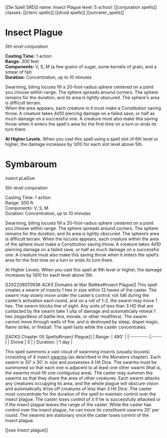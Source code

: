 [[5e Spell SRD]]
name: Insect Plague
level: 5
school: [[conjuration spells]]
classes: [[cleric spells]]
         [[druid spells]]
         [[sorcerer_spells]]

# Insect Plague 
_5th-level conjuration_ 

**Casting Time:** 1 action    
**Range:** 300 feet    
**Components:** V, S, M (a few grains of sugar, some kernels of grain, and a smear of fat)    
**Duration:** Concentration, up to 10 minutes 

Swarming, biting locusts fill a 20-foot-radius sphere centered on a point you choose within range. The sphere spreads around corners. The sphere remains for the duration, and its area is lightly obscured. The sphere's area is difficult terrain.    
When the area appears, each creature in it must make a Constitution saving throw. A creature takes 4d10 piercing damage on a failed save, or half as much damage on a successful one. A creature must also make this saving throw when it enters the spell's area for the first time on a turn or ends its turn there. 

**At Higher Levels.** When you cast this spell using a spell slot of 6th level or higher, the damage increases by 1d10 for each slot level above 5th. 

# Symbaroum 
insect pLaGue

5th-level conjuration

Casting Time: 1 action  
Range: 300 ft.  
Components: V, S, M  
Duration: Concentration, up to 10 minutes

Swarming, biting locusts fill a 20-foot-radius sphere centered on a point you choose within range. The sphere spreads around corners. The sphere remains for the duration, and its area is lightly obscured. The sphere’s area is difficult terrain.
When the locusts appears, each creature within the area of the sphere must make a Constitution saving throw. A creature takes 4d10 piercing damage on a failed save, or half as much damage on a successful one. A creature must also make this saving throw when it enters the spell’s area for the first time on a turn or ends its turn there.

At Higher Levels. When you cast this spell at 6th level or higher, the damage increases by 1d10 for each level above 5th.


[[202208070936 ACKS Domains at War Battles#Insect Plague]]
This spell creates a swarm of insects 1 hex in size within 12 hexes of the caster. The swarm may slowly move under the caster’s control; roll 1d6 during the caster’s activation each round, and on a roll of 1-2, the swarm may move 1 hex. The swarm blocks line of sight. Any units of less than 3 HD that are contacted by the swarm take 1 uhp of damage and automatically retreat 1 hex (regardless of battle line, morale, or other modifiers). The swarm cannot move through walls of fire, and is destroyed by sleep, dispel magic, flame strike, or fireball. The spell lasts while the caster concentrates.


[[ACKS Chapter 05 Spells#Insect Plague]]
| Range:    | 480'  |
|:--------- |:----- |
| Divine    | 5     |
| Duration: | 1 day |

This spell summons a vast cloud of swarming insects (usually locusts) consisting of 4 insect [swarms](Chapter08%20Monsters.md#swarm) (as described in the Monsters chapter). Each swarm is 30' x 30' in size and possesses 4 Hit Dice. The swarms must be summoned so that each one is adjacent to at least one other swarm (that is, the swarms must fill one contiguous area). The caster may summon the swarms so that they share the area of other creatures. Each swarm attacks any creatures occupying its area, and the whole plague will obscure vision and automatically drive off creatures of less than 3 Hit Dice. The caster must concentrate for the duration of the spell to maintain control over the insect plague. The caster loses control of it if he is successfully attacked or if the insect plague leaves the range of the caster. While the caster has control over the insect plague, he can move its constituent swarms 20' per round. The swarms are stationary once the caster loses control of the insect plague.

[[ose insect plague]]